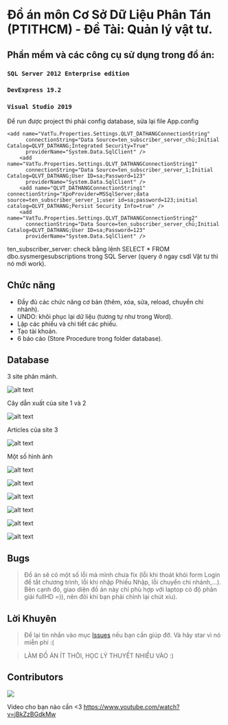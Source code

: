 # Đồ án môn Cơ Sở Dữ Liệu Phân Tán (PTITHCM) - Đề Tài: Quản lý vật tư.


## Phần mềm và các công cụ sử dụng trong đồ án:
### `SQL Server 2012 Enterprise edition`
### `DevExpress 19.2`
### `Visual Studio 2019`

Để run được project thì phải config database, sửa lại file App.config
```
<add name="VatTu.Properties.Settings.QLVT_DATHANGConnectionString"
      connectionString="Data Source=ten_subscriber_server_chủ;Initial Catalog=QLVT_DATHANG;Integrated Security=True"
      providerName="System.Data.SqlClient" />
    <add name="VatTu.Properties.Settings.QLVT_DATHANGConnectionString1"
      connectionString="Data Source=ten_subscriber_server_1;Initial Catalog=QLVT_DATHANG;User ID=sa;Password=123"
      providerName="System.Data.SqlClient" />
    <add name="QLVT_DATHANGConnectionString1" connectionString="XpoProvider=MSSqlServer;data source=ten_subscriber_server_1;user id=sa;password=123;initial catalog=QLVT_DATHANG;Persist Security Info=true" />
    <add name="VatTu.Properties.Settings.QLVT_DATHANGConnectionString2"
      connectionString="Data Source=ten_subscriber_server_chủ;Initial Catalog=QLVT_DATHANG;User ID=sa;Password=123"
      providerName="System.Data.SqlClient" />
```
ten_subscriber_server: check bằng lệnh SELECT * FROM dbo.sysmergesubscriptions trong SQL Server (query ở ngay csdl Vật tư thì nó mới work).

## Chức năng
- Đầy đủ các chức năng cơ bản (thêm, xóa, sửa, reload, chuyển chi nhánh).
- UNDO: khôi phục lại dữ liệu (tương tự như trong Word).
- Lập các phiếu và chi tiết các phiếu.
- Tạo tài khoản.
- 6 báo cáo (Store Procedure trong folder database).

## Database

3 site phân mảnh.

![alt text](img/publi.PNG?raw=true)



Cây dẫn xuất của site 1 và 2

![alt text](img/filter.PNG?raw=true)



Articles của site 3

![alt text](img/site3.PNG?raw=true)



Một số hình ảnh


![alt text](img/1.PNG?raw=true)


![alt text](img/2.PNG?raw=true)


![alt text](img/3.PNG?raw=true)


![alt text](img/kho.PNG?raw=true)


![alt text](img/nhanvien.PNG?raw=true)


![alt text](img/4.PNG?raw=true)


## Bugs
> Đồ án sẽ có một số lỗi mà mình chưa fix (lỗi khi thoát khỏi form Login để tắt chương trình, lỗi khi nhập Phiếu Nhập, lỗi chuyển chi nhánh,...). Bên cạnh đó, giao diện đồ án này chỉ phù hợp với laptop có độ phân giải fullHD =)), nên đôi khi bạn phải chỉnh lại chút xíu).



## Lời Khuyên
> Để lại tin nhắn vào mục [Issues](https://github.com/itialan/QuanLyVatTu_CSDLPT_PTITHCM/issues) nếu bạn cần giúp đỡ. Và hãy star vì nó miễn phí :(

> LÀM ĐỒ ÁN ÍT THÔI, HỌC LÝ THUYẾT NHIỀU VÀO :)



## Contributors
<a href="https://github.com/QuangHuy239/QLVT_DATHANG/graphs/contributors">
  <img src="https://contrib.rocks/image?repo=QuangHuy239/QLVT_DATHANG" />
</a>


Video cho bạn nào cần <3
https://www.youtube.com/watch?v=jBkZzBGdkMw

